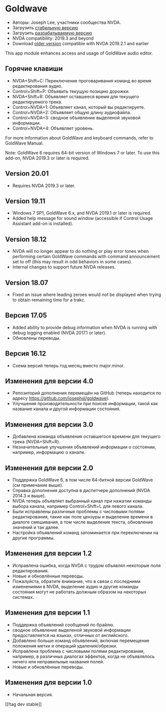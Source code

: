 # Goldwave #

* Авторы: Joseph Lee, участники сообщества NVDA.
* Загрузить [стабильную версию][1]
* Загрузить [разрабатываемую версию][2]
* NVDA compatibility: 2019.3 and beyond
* Download [older version][3] compatible with NVDA 2019.2.1 and earlier

This app module enhances access and usage of GoldWave audio editor.

## Горячие клавиши ##

* NVDA+Shift+C: Переключение проговаривания команд во время редактирования
  аудио.
* Control+Shift+P: Объявить текущую позицию дорожки.
* NVDA+Shift+R: Объявляет оставшееся время для текущего редактируемого
  трека.
* Control+NVDA+1: Объявляет канал, который вы редактируете.
* Control+NVDA+2: Объявляет общую длину аудиофайла.
* Control+NVDA+3: сводное объявление выделеной звуковой информации.
* Control+NVDA+4: Объявляет уровень.

For more information about GoldWave and keyboard commands, refer to GoldWave
Manual.

Note: GoldWave 6 requires 64-bit version of Windows 7 or later. To use this
add-on, NVDA 2019.3 or later is required.

## Version 20.01

* Requires NVDA 2019.3 or later.

## Version 19.11

* Windows 7 SP1, GoldWave 6.x, and NVDA 2019.1 or later is required.
* Added help message for sound window (accessible if Control Usage Assistant
  add-on is installed).

## Version 18.12

* NVDA will no longer appear to do nothing or play error tones when
  performing certain GoldWave commands with command announcement set to off
  (this may result in odd behaviors in some cases).
* Internal changes to support future NVDA releases.

## Version 18.07

* Fixed an issue where leading zeroes would not be displayed when trying to
  obtain remaining time for a trakc.

## Версия 17.05

* Added ability to provide debug information when NVDA is running with debug
  logging enabled (NVDA 2017.1 or later).
* Обновлены переводы.

## Версия 16.12

* Схема версий теперь год.месяц вместо major.minor.

## Изменения для версии 4.0

* Репозиторий дополнения перемещён на GitHub (теперь находится по адресу
  https://github.com/josephsl/goldwave).
* Улучшения производительности при поиске информации, такой как название
  канала и другой информации состояния.

## Изменения для версии 3.0

* Добавлена команда объявления оставшегося времени для текущего трека
  (NVDA+Shift+R).
* Незначительные улучшения объявлений информации о состоянии, например,
  информацию о канале.

## Изменения для версии 2.0

* Поддержка GoldWave 6, в том числе 64-битной версии GoldWave (см примечание
  выше).
* Справка дополнения доступна в диспетчере дополнений (NVDA 2014.3 и выше).
* NVDA теперь объявляет выбранный канал при нажатии команды выбора канала,
  например Control+Shift+L для левого канала.
* Были исправлены различные проблемы с числовыми полями редактирования,
  такие как поле цензуры и выделение времени в диалоге смешивания, в том
  числе выделение текста, обновление значений и так далее.
* Настройка объявлений команд запоминается при переключении на другие
  программы.

## Изменения для версии 1.2

* Исправлена ошибка, когда NVDA с трудом объявлял некоторые поля
  редактирования.
* Новые и обновлённые переводы.
* Пожалуйста, обратите внимание, что в связи с последними изменениями в
  NVDA, выделение аудио и другие команды состояния могут не работать должным
  образом на некоторых системах.

## Изменения для версии 1.1

* Поддержка объявлений сообщений по брайлю.
* сводное объявление выделеной звуковой информации предоставляется на
  языках, отличных от английского.
* Добавлено больше команд объявлений, включая перемещение положения метки и
  операций удаления/обрезки.
* Исправлена проблема с числовыми полями редактирования, например, в
  различных диалогах эффектов, когда не объявлялось ничего или неправильные
  названия полей.
* Новые и обновлённые переводы.

## Изменения для версии 1.0

* Начальная версия.

[[!tag dev stable]]

[1]: https://addons.nvda-project.org/files/get.php?file=gwv

[2]: https://addons.nvda-project.org/files/get.php?file=gwv-dev

[3]: https://addons.nvda-project.org/files/get.php?file=gwv-2019
